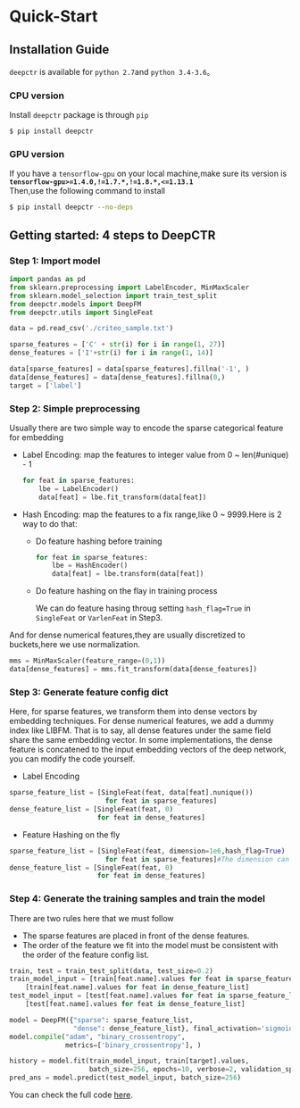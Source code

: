 # Quick-Start

## Installation Guide
`deepctr` is available for `python 2.7`and `python 3.4-3.6`。

### CPU version
Install `deepctr` package is through `pip` 
```bash
$ pip install deepctr
```
### GPU version
If you have a `tensorflow-gpu` on your local machine,make sure its version is
**`tensorflow-gpu>=1.4.0,!=1.7.*,!=1.8.*,<=1.13.1`**  
Then,use the following command to install
```bash
$ pip install deepctr --no-deps
```
## Getting started: 4 steps to DeepCTR


### Step 1: Import model


```python
import pandas as pd
from sklearn.preprocessing import LabelEncoder, MinMaxScaler
from sklearn.model_selection import train_test_split
from deepctr.models import DeepFM
from deepctr.utils import SingleFeat

data = pd.read_csv('./criteo_sample.txt')

sparse_features = ['C' + str(i) for i in range(1, 27)]
dense_features = ['I'+str(i) for i in range(1, 14)]

data[sparse_features] = data[sparse_features].fillna('-1', )
data[dense_features] = data[dense_features].fillna(0,)
target = ['label']
```
    


### Step 2: Simple preprocessing


Usually there are two simple way to encode the sparse categorical feature for embedding

- Label Encoding: map the features to integer value from 0 ~ len(#unique) - 1
  ```python
  for feat in sparse_features:
      lbe = LabelEncoder()
      data[feat] = lbe.fit_transform(data[feat])
  ```
- Hash Encoding: map the features to a fix range,like 0 ~ 9999.Here is 2 way to do that:
  - Do feature hashing before training
    ```python
    for feat in sparse_features:
        lbe = HashEncoder()
        data[feat] = lbe.transform(data[feat])
    ```
  - Do feature hashing on the flay in training process 

    We can do feature hasing throug setting `hash_flag=True` in `SingleFeat` or `VarlenFeat` in Step3.


And for dense numerical features,they are usually  discretized to buckets,here we use normalization.

```python
mms = MinMaxScaler(feature_range=(0,1))
data[dense_features] = mms.fit_transform(data[dense_features])
```


### Step 3: Generate feature config dict

Here, for sparse features, we transform them into dense vectors by embedding techniques.
For dense numerical features, we add a dummy index like LIBFM.
That is to say, all dense features under the same field share the same embedding vector.
In some implementations, the dense feature is concatened to the input embedding vectors of the deep network, you can modify the code yourself.
- Label Encoding
```python
sparse_feature_list = [SingleFeat(feat, data[feat].nunique())
                        for feat in sparse_features]
dense_feature_list = [SingleFeat(feat, 0)
                      for feat in dense_features]
```
- Feature Hashing on the fly
```python
sparse_feature_list = [SingleFeat(feat, dimension=1e6,hash_flag=True)
                        for feat in sparse_features]#The dimension can be set according to data
dense_feature_list = [SingleFeat(feat, 0)
                      for feat in dense_features]
```

### Step 4: Generate the training samples and train the model

There are two rules here that we must follow

  - The sparse features are placed in front of the dense features.
  - The order of the feature we fit into the model must be consistent with the order of the feature config list.


```python
train, test = train_test_split(data, test_size=0.2)
train_model_input = [train[feat.name].values for feat in sparse_feature_list] + \
    [train[feat.name].values for feat in dense_feature_list]
test_model_input = [test[feat.name].values for feat in sparse_feature_list] + \
    [test[feat.name].values for feat in dense_feature_list]

model = DeepFM({"sparse": sparse_feature_list,
                "dense": dense_feature_list}, final_activation='sigmoid')
model.compile("adam", "binary_crossentropy",
              metrics=['binary_crossentropy'], )

history = model.fit(train_model_input, train[target].values,
                    batch_size=256, epochs=10, verbose=2, validation_split=0.2, )
pred_ans = model.predict(test_model_input, batch_size=256)

```
You can check the full code [here](./Examples.html#classification-criteo).








